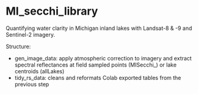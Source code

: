 # MI_secchi_library

Quantifying water clarity in Michigan inland lakes with Landsat-8 & -9 and Sentinel-2 imagery.


Structure:
- gen_image_data: apply atmospheric correction to imagery and extract spectral reflectances at field sampled points (MISecchi_) or lake centroids (allLakes)
- tidy_rs_data: cleans and reformats Colab exported tables from the previous step
